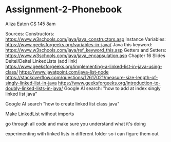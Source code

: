 # Assignment-2-Phonebook

Aliza Eaton
CS 145 8am

Sources:
Constructors: <https://www.w3schools.com/java/java_constructors.asp>
Instance Variables: <https://www.geeksforgeeks.org/variables-in-java/>
Java this keyword: <https://www.w3schools.com/java/ref_keyword_this.asp>
Getters and Setters: <https://www.w3schools.com/java/java_encapsulation.asp>
Chapter 16 Slides Deitel/Deitel LinkedLists (add link)
<https://www.geeksforgeeks.org/implementing-a-linked-list-in-java-using-class/>
<https://www.javatpoint.com/java-list-node>
<https://stackoverflow.com/questions/12617021/measure-size-length-of-singly-linked-list-in-java>
<https://www.geeksforgeeks.org/introduction-to-doubly-linked-lists-in-java/>
Google AI search: "how to add at index singly linked list java"

Google AI search "how to create linked list class java"

Make LinkedList without imports

go through all code and make sure you understand what it's doing

experimenting with linked lists in different folder so i can figure them out
